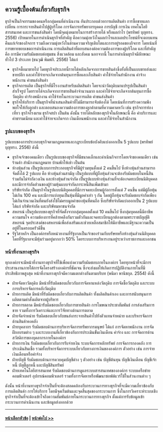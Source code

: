 ## ความรู้เบื้องต้นเกี่ยวกับธุรกิจ

ธุรกิจเป็นกิจกรรมของคนหรือกลุ่มคนที่ดำเนินงาน อันประกอบด้วยการผลิตสินค้า การซื้อขายแลกเปลี่ยน การกระจายสินค้าไปสู่ผู้บริโภค การจัดการทรัพยากรบุคคล การบัญชี การเงิน เทคโนโลยีสารสนเทศ และการขนส่งสินค้า โดยมีจุดมุ่งหมายในการสร้างรายได้ หรือผลกำไร (พรทิพย์ บุญทรง. 2556) เป้าหมายในการดำเนินธุรกิจที่สำคัญ คือความมุ่งหวังในผลกำไรและผลประโยชน์ที่จะตอบแทนคืนแก่เจ้าของกิจการ รวมถึงความมุ่งหวังในด้านความเจริญเติบโตและการอยู่รอดของกิจการ โดยเน้นที่การขยายขอบเขตการดำเนินงาน การผลิตสินค้าที่ตอบสนองต่อความต้องการของผู้บริโภค และที่สำคัญ คือ การมีความรับผิดขอบต่อชุมชน สิ่งแวดล้อม และสังคม นอกจากนี้ ในการดำเนินธุรกิจมีลักษณะทั่วไป 3 ประเภท 
(ธนวุฒิ พิมพ์กิ. 2556) ได้แก่
* ธุรกิจซื้อมาขายไป โดยธุรกิจประเภทนี้รายได้หลักเกิดจากการขายสินค้าซึ่งทั้งที่เป็นแบบขายส่งและขายปลีก และค่าใช้จ่ายจะเกิดจากต้นทุนการซื้อและเก็บสินค้า ค่าใช้จ่ายในสำนักงาน ค่าจ้างพนักงาน ค่าขนส่งสินค้า 
* ธุรกิจการผลิต เป็นธุรกิจที่มีโรงงานสำหรับผลิตสินค้า โดยจะนำวัตถุดิบมาแปรรูปเป็นสินค้าสำเร็จรูป โดยรายได้จะเกิดจากการขายสินค้าจำนวนมาก และค่าใช้จ่ายจะเกิดจากต้นทุนการซื้อวัตถุดิบ ค่าจ้างพนักงาน ค่าใช้จ่ายในกระบวนการผลิต ค่าขนส่งสินค้า  
* ธุรกิจให้บริการ เป็นธุรกิจที่นำเสนอสินค้าที่ไม่มีสามารถจับต้องได้ โดยเน้นที่การสร้างความพึงพอใจให้กับลูกค้า และตอบสนองความต้องการของลูกค้าตามที่ความคาดหวัง เช่น ธุรกิจการท่องเที่ยว ธุรกิจโรงแรม ธุรกิจสปา เป็นต้น ดังนั้น รายได้หลักของธุรกิจในลักษณะนี้ คือ ค่าบริการและค่าธรรมเนียม และค่าใช้จ่ายจะเกิดจาก เงินเดือนพนักงาน และค่าใช้จ่ายในสำนักงาน 

### รูปแบบของธุรกิจ
รูปแบบของการประกอบธุรกิจตามกฎหมายและกฎระเบียบข้อบังคับแบ่งออกเป็น 5 รูปแบบ (พรทิพย์ บุญทรง. 2556) ดังนี้ 
* ธุรกิจเจ้าของคนเดียว เป็นรูปแบบของธุรกิจที่มีขนาดเล็กและดำเนินกิจการโดยเจ้าของคนเดียว เช่น ร้านค้า สำนักงานกฎหมาย บ้านพักให้เช่า เป็นต้น
* ห้างหุ้นส่วน เป็นรูปแบบการประกอบธุรกิจที่มีผู้ร่วมทุนตั้งแต่ 2 คนขึ้นไป ซึ่งห้างหุ้นส่วนสามารถจัดตั้งได้ 2 รูปแบบ คือ ห้างหุ้นส่วนสามัญ เป็นรูปแบบที่ผู้ถือหุ้นส่วนจะต้องรับผิดชอบในหนี้สินร่วมกันไม่จำกัดวงเงิน  และห้างหุ้นส่วนจำกัด เป็นรูปแบบห้างหุ้นส่วนที่จะต้องจดทะเบียนนิติบุคคล และมีการจำกัดส่วนของผู้ร่วมหุ้นแบบจำกัดภาระหนี้สินเพิ่มเข้ามา
* บริษัทจำกัด เป็นธุรกิจในรูปแบบนิติบุคคลที่มีการจดทะเบียนผู้ก่อการตั้งแต่ 7 คนขึ้น แต่มีผู้ถือหุ้นไม่เกิน 100 คน  และมีการแบ่งทุนเป็นหุ้นที่มีมูลค่าเท่า ๆ กัน โดยผู้ถือหุ้นจะรับผิดชอบจำกัดเพียงไม่เกินจำนวนเงินที่ตนยังส่งใช้ไม่ครบมูลค่าของหุ้นที่ตนถือ ซึ่งบริษัทจำกัดแบ่งออกเป็น 2 รูปแบบ ได้แก่ บริษัทจำกัด และบริษัทมหาชนจำกัด
* สหกรณ์ เป็นรูปแบบของธุรกิจที่จัดตั้งจากกลุ่มบุคคลตั้งแต่ 10 คนขึ้นไป ซึ่งกลุ่มบุคคลนี้มีอาชีพ ความสนใจ ความต้องการที่คล้ายคลึงกันรวมตัวกันและจดทะเบียนถูกต้องตามพระราชบัญญัติสหกรณ์ จุดประสงค์ของสหกรณ์เพื่อส่งเสริมและช่วยเหลือสมาชิกให้มีอาชีพและมีฐานะความเป็นอยู่ที่ในครอบครัวดีขึ้น
* รัฐวิสาหกิจ เป็นองค์กรหรือหน่วยงานที่รัฐบาลเป็นเจ้าของร่วมกับบรัษทหรือห้างหุ้นส่วนนิติบุคคล โดยที่รัฐบาลจะมีหุ้นร่วมอยู่มากกว่า 50% โดยระบบการบริหารงานอยู่ระหว่างราชการและเอกชน 

### หน้าที่งานทางธุรกิจ
ทุกองค์กรจะมีหน้าที่งานทางธุรกิจที่ใช้เพื่อแบ่งความรับผิดชอบภายในองค์กร โดยทุกหน้าที่จะมีการประสานงานภายใต้การจัดโครงสร้างองค์กรที่ชัดเจน ซึ่งจะส่งผลให้เกิดการปฏิบัติงานภายในที่มีประสิทธิภาพสูงสุด หน้าที่งานทางธุรกิจมีความแตกต่างกันตามบริบท (พนิดา พานิชกุล. 2554) ดังนี้
* ฝ่ายจัดหาวัตถุดิบ มีหน้าที่รับผิดชอบเกี่ยวกับการจัดหาแหล่งวัตถุดิบ การจัดซื้อวัตถุดิบ และระบบการบริหารจัดการคลังวัตถุดิบ 
* ฝ่ายการผลิต มีหน้าที่รับผิดชอบเกี่ยวกับการผลิตสินค้า ทั้งผลิตสินค้าเอง และการสนับสนุนการผลิตตามคำสั่งผลิตจากผู้บริหาร
* ฝ่ายการตลาด มีหน้ารับผิดชอบเกี่ยวกับการขายสินค้า การโฆษณาประชาสัมพันธ์ การส่งเสริมการขาย รวมทั้งการวิเคราะห์และการวิจัยทางด้านการตลาด
* ฝ่ายจัดจำหน่าย รับผิดชอบเกี่ยวกับขนส่งกระจายสินค้าไปยังตัวแทนจำหน่าย และบริหารจัดการด้านสินค้าคงคลัง
* ฝ่ายบุคลากร รับผิดชอบด้านการบริหารจัดการทรัพยากรมนุษย์ ได้แก่ การจัดหาพนักงาน การจัดฝึกอบรมต่าง ๆ และระบบงานที่เกี่ยวข้องกับการประเมินขั้นเงินเดือน ค่าจ้าง และ การจัดการด้านสวัสดิการของบุคลากรภายในองค์กร
* ฝ่ายการเงิน รับผิดชอบเกี่ยวกับการรับจ่ายเงิน ระบบจัดการหลักทรัพย์ การจัดการกองคลัง การประเมินสินเชื่อ รวมทั้งบริหารจัดการระบบเกี่ยวกับทางการเงินขององค์การ ตัวอย่าง เช่น การจ่ายเงินเดือนหรือค่าจ้าง 
* ฝ่ายบัญชี รับผิดชอบด้านการควบคุมบัญชีต่าง ๆ ตัวอย่าง เช่น บัญชีต้นทุน บัญชีเงินเดือน บัญชีเจ้าหนี้ บัญชี้ลูกหนี้ และบัญชีสินทรัพย์
* ฝ่ายเทคโนโลยีสารสนเทศ รับผิดชอบด้านการดูแลระบบสารสนเทศขององค์กร ระบบเครือข่ายคอมพิวเตอร์ อุปกรณ์คอมพิวเตอร์ รวมทั้งการจัดหาหรือพัฒนาซอฟต์แวร์ใช้ในส่วนงานต่าง ๆ

ดังนั้น หน้าที่งานทางธุรกิจจำเป็นที่จะต้องสอดคล้องกับกระบวนการทางธุรกิจที่จะมีความเกี่ยวข้องกับการผลิตสินค้า การให้บริการ โดยมีจุดเริ่มต้นและจุดสิ้นสุดของกระบวนการ ซึ่งในการวิเคราะห์ระบบเชิงธุรกิจจำเป็นที่จะต้องเข้าใจถึงความสัมพันธ์ภายในกระบวนการทางธุรกิจ ตั้งแต่การรับข้อมูลเข้า กระบวนการดำเนินงาน และข้อมูลส่งออกด้วย  

---
#### [หน้าเลือกหัวข้อ](README.md) | [หน้าต่อไป >>](0902.md)
---
